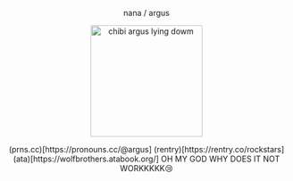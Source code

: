 <p align="center">
nana  /  argus
</p> 
<p align="center">
    <img width="200" src="https://github.com/user-attachments/assets/63f4335f-33f7-4e65-a85a-a427868a7bca" alt="chibi argus lying dowm">
</p>
<p align="center">
(prns.cc)[https://pronouns.cc/@argus] (rentry)[https://rentry.co/rockstars] (ata)[https://wolfbrothers.atabook.org/]
OH MY GOD WHY DOES IT NOT WORKKKKK😢
</p>
